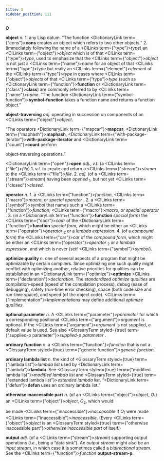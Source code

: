 ```yaml
---
title: O
sidebar_position: 111
---
```


**O** 



**object** *n.* 1. any Lisp datum. “The function <DictionaryLink  term={"cons"}><b>cons</b></DictionaryLink> creates an object which refers to two other objects.” 2. (immediately following the name of a <ClLinks  term={"type"}><i>type</i></ClLinks>) an <ClLinks  term={"object"}><i>object</i></ClLinks> which is of that <ClLinks  term={"type"}><i>type</i></ClLinks>, used to emphasize that the <ClLinks  term={"object"}><i>object</i></ClLinks> is not just a <ClLinks  term={"name"}><i>name</i></ClLinks> for an object of that <ClLinks  term={"type"}><i>type</i></ClLinks> but really an <ClLinks  term={"element"}><i>element</i></ClLinks> of the <ClLinks  term={"type"}><i>type</i></ClLinks> in cases where <ClLinks  term={"object"}><i>objects</i></ClLinks> of that <ClLinks  term={"type"}><i>type</i></ClLinks> (such as <DictionaryLink  term={"function"}><b>function</b></DictionaryLink> or <DictionaryLink  term={"class"}><b>class</b></DictionaryLink>) are commonly referred to by <ClLinks  term={"name"}><i>name</i></ClLinks>. “The function <DictionaryLink  term={"symbol-function"}><b>symbol-function</b></DictionaryLink> takes a function name and returns a function object.” 



**object-traversing** *adj.* operating in succession on components of an <ClLinks  term={"object"}><i>object</i></ClLinks>. 



“The operators <DictionaryLink  term={"mapcar"}><b>mapcar</b></DictionaryLink>, <DictionaryLink  term={"maphash"}><b>maphash</b></DictionaryLink>, <DictionaryLink  term={"with-package-iterator"}><b>with-package-iterator</b></DictionaryLink> and <DictionaryLink  term={"count"}><b>count</b></DictionaryLink> perform 



object-traversing operations.” 



<DictionaryLink  term={"open"}><b>open</b></DictionaryLink> *adj.*, *v.t.* (a <ClLinks  term={"file"}><i>file</i></ClLinks>) 1. *v.t.* to create and return a <ClLinks  term={"stream"}><i>stream</i></ClLinks> to the <ClLinks  term={"file"}><i>file</i></ClLinks>. 2. *adj.* (of a <ClLinks  term={"stream"}><i>stream</i></ClLinks>) having been *opened* <sub>1</sub>, but not yet <ClLinks  term={"closed"}><i>closed</i></ClLinks>. 



**operator** *n.* 1. a <ClLinks  term={"function"}><i>function</i></ClLinks>, <ClLinks  term={"macro"}><i>macro</i></ClLinks>, or *special operator* . 2. a <ClLinks  term={"symbol"}><i>symbol</i></ClLinks> that names such a <ClLinks  term={"function"}><i>function</i></ClLinks>, <ClLinks  term={"macro"}><i>macro</i></ClLinks>, or *special operator* . 3. (in a <DictionaryLink  term={"function"}><b>function</b></DictionaryLink> *special form*) the <ClLinks  term={"cadr"}><i>cadr</i></ClLinks> of the <DictionaryLink  term={"function"}><b>function</b></DictionaryLink> *special form*, which might be either an <ClLinks  term={"operator"}><i>operator</i></ClLinks> <sub>2</sub> or a *lambda expression*. 4. (of a *compound form*) the <ClLinks  term={"car"}><i>car</i></ClLinks> of the *compound form*, which might be either an <ClLinks  term={"operator"}><i>operator</i></ClLinks> <sub>2</sub> or a *lambda expression*, and which is never (setf <ClLinks  term={"symbol"}><i>symbol</i></ClLinks>). 



**optimize quality** *n.* one of several aspects of a program that might be optimizable by certain compilers. Since optimizing one such quality might conflict with optimizing another, relative priorities for qualities can be established in an <DictionaryLink  term={"optimize"}><b>optimize</b></DictionaryLink> <ClLinks  term={"declaration"}><i>declaration</i></ClLinks>. The *standardized optimize qualities* are compilation-speed (speed of the compilation process), debug (ease of debugging), safety (run-time error checking), space (both code size and run-time space), and speed (of the object code). <ClLinks  term={"implementation"}><i>Implementations</i></ClLinks> may define additional *optimize qualities*. 



**optional parameter** *n.* A <ClLinks  term={"parameter"}><i>parameter</i></ClLinks> for which a corresponding positional <ClLinks  term={"argument"}><i>argument</i></ClLinks> is optional. If the <ClLinks  term={"argument"}><i>argument</i></ClLinks> is not supplied, a default value is used. See also <GlossaryTerm styled={true} term={"supplied-p parameter"}><i>supplied-p parameter</i></GlossaryTerm> . 



**ordinary function** *n.* a <ClLinks  term={"function"}><i>function</i></ClLinks> that is not a <GlossaryTerm styled={true} term={"generic function"}><i>generic function</i></GlossaryTerm>. 



**ordinary lambda list** *n.* the kind of <GlossaryTerm styled={true} term={"lambda list"}><i>lambda list</i></GlossaryTerm> used by <DictionaryLink  term={"lambda"}><b>lambda</b></DictionaryLink>. See <GlossaryTerm styled={true} term={"modified lambda list"}><i>modified lambda list</i></GlossaryTerm> and <GlossaryTerm styled={true} term={"extended lambda list"}><i>extended lambda list</i></GlossaryTerm>. “<DictionaryLink  term={"defun"}><b>defun</b></DictionaryLink> uses an ordinary lambda list.” 







 



 



**otherwise inaccessible part** *n.* (of an <ClLinks  term={"object"}><i>object</i></ClLinks>, *O*<sub>1</sub>) an <ClLinks  term={"object"}><i>object</i></ClLinks>, *O*<sub>2</sub>, which would 



be made <ClLinks  term={"inaccessible"}><i>inaccessible</i></ClLinks> if *O*<sub>1</sub> were made <ClLinks  term={"inaccessible"}><i>inaccessible</i></ClLinks>. (Every <ClLinks  term={"object"}><i>object</i></ClLinks> is an <GlossaryTerm styled={true} term={"otherwise inaccessible part"}><i>otherwise inaccessible part</i></GlossaryTerm> of itself.) 



**output** *adj.* (of a <ClLinks  term={"stream"}><i>stream</i></ClLinks>) supporting output operations (*i.e.*, being a “data sink”). An *output stream* might also be an *input stream*, in which case it is sometimes called a *bidirectional stream*. See the <ClLinks  term={"function"}><i>function</i></ClLinks> **output-stream-p**. 



